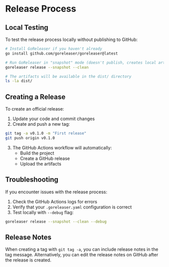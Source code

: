 # Release Process

## Local Testing

To test the release process locally without publishing to GitHub:

```bash
# Install GoReleaser if you haven't already
go install github.com/goreleaser/goreleaser@latest

# Run GoReleaser in "snapshot" mode (doesn't publish, creates local artifacts)
goreleaser release --snapshot --clean

# The artifacts will be available in the dist/ directory
ls -la dist/
```

## Creating a Release

To create an official release:

1. Update your code and commit changes
2. Create and push a new tag:
```bash
git tag -a v0.1.0 -m "First release"
git push origin v0.1.0
```

3. The GitHub Actions workflow will automatically:
   - Build the project
   - Create a GitHub release
   - Upload the artifacts

## Troubleshooting

If you encounter issues with the release process:

1. Check the GitHub Actions logs for errors
2. Verify that your `.goreleaser.yaml` configuration is correct
3. Test locally with `--debug` flag:
```bash
goreleaser release --snapshot --clean --debug
```

## Release Notes

When creating a tag with `git tag -a`, you can include release notes in the tag message.
Alternatively, you can edit the release notes on GitHub after the release is created.
